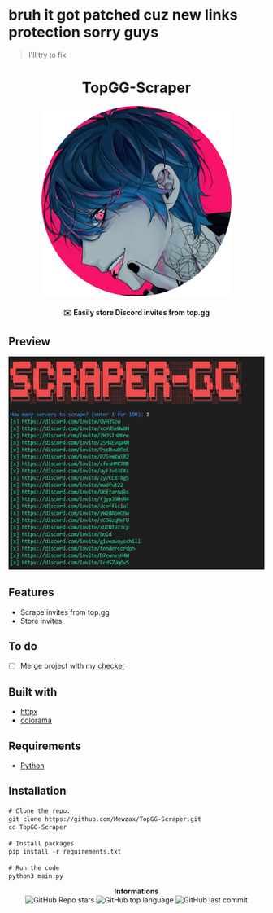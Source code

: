 # bruh it got patched cuz new links protection sorry guys
> I'll try to fix

<h1 align="center">TopGG-Scraper</h1>
<p align="center">
<img src="./logo.png">
</p>

<h4 align='center'>✉️ Easily store Discord invites from top.gg</h4>

## Preview

<img src="./preview.png">

## Features

- Scrape invites from top.gg
- Store invites

## To do

- [ ] Merge project with my [checker](https://github.com/Mewzax/Checky-Free)

## Built with

- [httpx](https://www.python-httpx.org)
- [colorama](https://pypi.org/project/colorama/)

## Requirements

- [Python](https://www.python.org/downloads/)

## Installation

```t
# Clone the repo:
git clone https://github.com/Mewzax/TopGG-Scraper.git
cd TopGG-Scraper

# Install packages
pip install -r requirements.txt

# Run the code
python3 main.py
```

<p align="center"> 
    <b>Informations</b><br>
    <img alt="GitHub Repo stars" src="https://img.shields.io/github/stars/Mewzax/TopGG-Scraper?style=social">
    <img alt="GitHub top language" src="https://img.shields.io/github/languages/top/Mewzax/TopGG-Scraper">
    <img alt="GitHub last commit" src="https://img.shields.io/github/last-commit/Mewzax/TopGG-Scraper">
</p>
